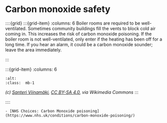 # Carbon monoxide safety


::::{grid} 
:::{grid-item}
:columns: 6
Boiler rooms are required to be well-ventilated.  Sometimes community buildings fill the vents to block cold air coming in.  This increases the risk of carbon monoxide poisoning.  If the boiler room is not well-ventilated, only enter if the heating has been off for a long time.  If you hear an alarm, it could be a carbon monoxide sounder; leave the area immediately.

:::

:::{grid-item}
:columns: 6

```{image} https://upload.wikimedia.org/wikipedia/commons/thumb/3/37/Carbon_monoxide_alarm.jpg/800px-Carbon_monoxide_alarm.jpg
:alt: 
:class:  mb-1
```

*(c) <a href="https://commons.wikimedia.org/wiki/User:Zunter">Santeri Viinamäki</a>, <a href="https://creativecommons.org/licenses/by-sa/4.0/">CC BY-SA 4.0</a>, via Wikimedia Commons*
:::

::::


```{admonition} Further reading
- [NHS Choices: Carbon Monoxide poisoning](https://www.nhs.uk/conditions/carbon-monoxide-poisoning/)

```

